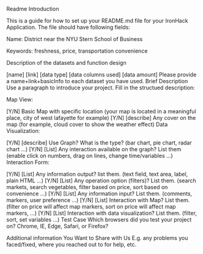 Readme Introduction

This is a guide for how to set up your README.md file for your IronHack Application. The file should have following fields:

Name: District near the NYU Stern School of Business

Keywords: freshness, price, transportation convenience

Description of the datasets and function design

[name] [link] [data type] [data columns used] [data amount] Please provide a name+link+basicInfo to each dataset you have used.
Brief Description
Use a paragraph to introduce your project.
Fill in the structued description:

Map View:

[Y/N] Basic Map with specific location (your map is located in a meaningful place, city of west lafayette for example)
[Y/N] [describe] Any cover on the map (for example, cloud cover to show the weather effect)
Data Visualization:

[Y/N] [describe] Use Graph? What is the type? (bar chart, pie chart, radar chart ...)
[Y/N] [List] Any interaction available on the graph? List them (enable click on numbers, drag on lines, change time/variables ...)
Interaction Form:

[Y/N] [List] Any information output? list them. (text field, text area, label, plain HTML ...)
[Y/N] [List] Any operation option (filters)? List them. (search markets, search vegetables, filter based on price, sort based on convenience ...)
[Y/N] [List] Any information input? List them. (comments, markers, user preference ...)
[Y/N] [List] Interaction with Map? List them. (filter on price will affect map markers, sort on price will affect map markers, ...)
[Y/N] [List] Interaction with data visualization? List them. (filter, sort, set variables ...)
Test Case Which browsers did you test your project on? Chrome, IE, Edge, Safari, or Firefox?

Additional information You Want to Share with Us E.g. any problems you faced/fixed, where you reached out to for help, etc.